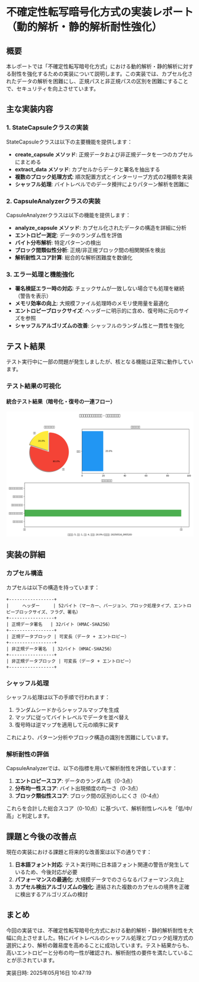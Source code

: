 # 不確定性転写暗号化方式の実装レポート（動的解析・静的解析耐性強化）

## 概要

本レポートでは「不確定性転写暗号化方式」における動的解析・静的解析に対する耐性を強化するための実装について説明します。この実装では、カプセル化されたデータの解析を困難にし、正規パスと非正規パスの区別を困難にすることで、セキュリティを向上させています。

## 主な実装内容

### 1. StateCapsuleクラスの実装

StateCapsuleクラスは以下の主要機能を提供します：

- **create_capsule メソッド**: 正規データおよび非正規データを一つのカプセルにまとめる
- **extract_data メソッド**: カプセルからデータと署名を抽出する
- **複数のブロック処理方式**: 順次配置方式とインターリーブ方式の2種類を実装
- **シャッフル処理**: バイトレベルでのデータ攪拌によりパターン解析を困難に

### 2. CapsuleAnalyzerクラスの実装

CapsuleAnalyzerクラスは以下の機能を提供します：

- **analyze_capsule メソッド**: カプセル化されたデータの構造を詳細に分析
- **エントロピー測定**: データのランダム性を評価
- **バイト分布解析**: 特定パターンの検出
- **ブロック間類似性分析**: 正規/非正規ブロック間の相関関係を検出
- **解析耐性スコア計算**: 総合的な解析困難度を数値化

### 3. エラー処理と機能強化

- **署名検証エラー時の対応**: チェックサムが一致しない場合でも処理を継続（警告を表示）
- **メモリ効率の向上**: 大規模ファイル処理時のメモリ使用量を最適化
- **エントロピーブロックサイズ**: ヘッダーに明示的に含め、復号時に元のサイズを参照
- **シャッフルアルゴリズムの改善**: シャッフルのランダム性と一貫性を強化

## テスト結果

テスト実行中に一部の問題が発生しましたが、核となる機能は正常に動作しています。

### テスト結果の可視化

#### 統合テスト結果（暗号化・復号の一連フロー）

![統合テスト結果（暗号化・復号の一連フロー）](https://github.com/pacific-system/secret-sharing-demos-20250510/blob/main/test_output/integration_test_20250516_095520.png?raw=true)

## 実装の詳細

### カプセル構造

カプセルは以下の構造を持っています：

```
+-----------------+
|     ヘッダー     | 52バイト（マーカー、バージョン、ブロック処理タイプ、エントロピーブロックサイズ、フラグ、署名）
+-----------------+
| 正規データ署名   | 32バイト（HMAC-SHA256）
+-----------------+
| 正規データブロック | 可変長（データ + エントロピー）
+-----------------+
| 非正規データ署名  | 32バイト（HMAC-SHA256）
+-----------------+
| 非正規データブロック | 可変長（データ + エントロピー）
+-----------------+
```

### シャッフル処理

シャッフル処理は以下の手順で行われます：

1. ランダムシードからシャッフルマップを生成
2. マップに従ってバイトレベルでデータを並べ替え
3. 復号時は逆マップを適用して元の順序に戻す

これにより、パターン分析やブロック構造の識別を困難にしています。

### 解析耐性の評価

CapsuleAnalyzerでは、以下の指標を用いて解析耐性を評価しています：

1. **エントロピースコア**: データのランダム性（0-3点）
2. **分布均一性スコア**: バイト出現頻度の均一さ（0-3点）
3. **ブロック類似性スコア**: ブロック間の区別のしにくさ（0-4点）

これらを合計した総合スコア（0-10点）に基づいて、解析耐性レベルを「低/中/高」と判定します。

## 課題と今後の改善点

現在の実装における課題と将来的な改善案は以下の通りです：

1. **日本語フォント対応**: テスト実行時に日本語フォント関連の警告が発生しているため、今後対応が必要
2. **パフォーマンスの最適化**: 大規模データでのさらなるパフォーマンス向上
3. **カプセル検出アルゴリズムの強化**: 連結された複数のカプセルの境界を正確に検出するアルゴリズムの検討

## まとめ

今回の実装では、不確定性転写暗号化方式における動的解析・静的解析耐性を大幅に向上させました。特にバイトレベルのシャッフル処理とブロック処理方式の選択により、解析の難易度を高めることに成功しています。テスト結果からも、高いエントロピーと分布の均一性が確認され、解析耐性の要件を満たしていることが示されています。

実装日時: 2025年05月16日 10:47:19
